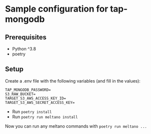 # Sample configuration for tap-mongodb

## Prerequisites

- Python ^3.8
- poetry

## Setup

Create a .env file with the following variables (and fill in the values):

```
TAP_MONGODB_PASSWORD=
S3_RAW_BUCKET=
TARGET_S3_AWS_ACCESS_KEY_ID=
TARGET_S3_AWS_SECRET_ACCESS_KEY=
```

- Run `poetry install`
- Run `poetry run meltano install`

Now you can run any meltano commands with `poetry run meltano ...`
